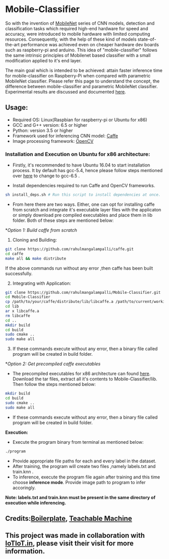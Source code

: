 # Mobile-Classifier

So with the invention of [MobileNet](https://arxiv.org/pdf/1704.04861.pdf) series of CNN models, detection and classification tasks which required high-end hardware for speed and accuracy, were introduced to mobile hardware with limited computing resources. Consequently, with the help of these kind of models state-of-the-art performance was achieved even on cheaper hardware dev boards such as raspberry-pi and arduino. This idea of "mobile-classifier" follows the same intrinsic principles of Mobilenet based classifier with a small modification applied to it's end layer.  

The main goal which is intended to be achieved: attain faster inference time for mobile-classifier on Raspberry-Pi when compared with parametric MobileNet classifier. Please refer this page to understand the concept, the difference between mobile-classifier and parametric MobileNet classifier. Experimental results are discussed and documented [here](https://github.com/rahulmangalampalli/Mobile-Classifier/blob/main/EXPERIMENT.md).

## Usage:

* Required OS: Linux(Raspbian for raspberry-pi or Ubuntu for x86)
* GCC and G++ version: 6.5 or higher
* Python: version 3.5 or higher
* Framework used for inferencing CNN model: [Caffe](https://caffe.berkeleyvision.org/)
* Image processing framework: [OpenCV](https://github.com/opencv/opencv)

### Installation and Execution on Ubuntu for x86 architecture:

* Firstly, it's recommended to have Ubuntu 16.04 to start installation process. It by default has gcc-5.4, hence please follow steps mentioned over [here](https://gist.github.com/zuyu/7d5682a5c75282c596449758d21db5ed) to change to gcc-6.5 .

* Install dependencies required to run Caffe and OpenCV frameworks.
```bash
sh install_deps.sh # Run this script to install dependencies at once.
```
* From here there are two ways. Either, one can opt for installing caffe from scratch and integrate it's executable layer files with the applicaton or simply download pre compiled executables and place them in lib folder. Both of these steps are mentioned below:

**Option 1: Build caffe from scratch*

1. Cloning and Building:
```bash
git clone https://github.com/rahulmangalampalli/caffe.git
cd caffe
make all && make distribute
```
If the above commands run without any error ,then caffe has been built successfully.

2. Integrating with Application:

```bash
git clone https://github.com/rahulmangalampalli/Mobile-Classifier.git
cd Mobile-Classifier
cp /path/to/your/caffe/distribute/lib/libcaffe.a /path/to/current/working/directory/lib
cd lib
ar x libcaffe.a
rm libcaffe
cd ..
mkdir build
cd build
sudo cmake ..
sudo make all
```
3. If these commands execute without any error, then a binary file called program will be created in build folder.

**Option 2: Get precompiled caffe executables*

* The precompiled executables for x86 architecture can found [here](https://drive.google.com/file/d/1Pa9fW72Qj0DTmq7w0O2hUxsfW1YgZBz4/view?usp=sharing). Download the tar files, extract all it's contents to Mobile-Classifier/lib. Then follow the steps mentioned below:

```bash
mkdir build
cd build
sudo cmake ..
sudo make all
```
* If these commands execute without any error, then a binary file called program will be created in build folder.

**Execution:**

* Execute the program binary from terminal as mentioned below:

```bash
./program
```
* Provide appropriate file paths for each and every label in the dataset.
* After training, the program will create two files ,namely labels.txt and train.knn .
* To inference, execute the program file again after training and this time choose **inference mode**. Provide image path to program to infer accoringly.

**Note: labels.txt and train.knn must be present in the same directory of execution while inferencing.**


## Credits:[Boilerplate](https://github.com/googlecreativelab/teachable-machine-boilerplate), [Teachable Machine](https://teachablemachine.withgoogle.com/)  

## This project was made in collaboration with [IoTIoT.in](http://iotiot.in/), please visit their visit for more information.
